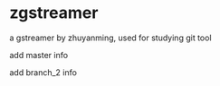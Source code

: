 zgstreamer
==========

a gstreamer by zhuyanming, used for studying git tool

add master info

add branch_2 info

